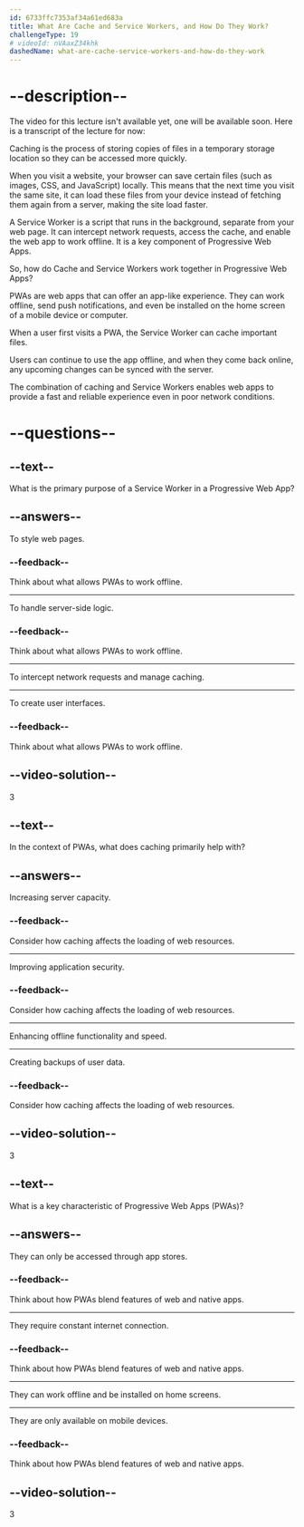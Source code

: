 ```yaml
---
id: 6733ffc7353af34a61ed683a
title: What Are Cache and Service Workers, and How Do They Work?
challengeType: 19
# videoId: nVAaxZ34khk
dashedName: what-are-cache-service-workers-and-how-do-they-work
---
```


# --description--

The video for this lecture isn't available yet, one will be available soon. Here is a transcript of the lecture for now:

Caching is the process of storing copies of files in a temporary storage location so they can be accessed more quickly. 

When you visit a website, your browser can save certain files (such as images, CSS, and JavaScript) locally. This means that the next time you visit the same site, it can load these files from your device instead of fetching them again from a server, making the site load faster.

A Service Worker is a script that runs in the background, separate from your web page. It can intercept network requests, access the cache, and enable the web app to work offline. It is a key component of Progressive Web Apps.

So, how do Cache and Service Workers work together in Progressive Web Apps?

PWAs are web apps that can offer an app-like experience. They can work offline, send push notifications, and even be installed on the home screen of a mobile device or computer.

When a user first visits a PWA, the Service Worker can cache important files. 

Users can continue to use the app offline, and when they come back online, any upcoming changes can be synced with the server.

The combination of caching and Service Workers enables web apps to provide a fast and reliable experience even in poor network conditions.

# --questions--

## --text--

What is the primary purpose of a Service Worker in a Progressive Web App?

## --answers--

To style web pages.

### --feedback--

Think about what allows PWAs to work offline.

---

To handle server-side logic.

### --feedback--

Think about what allows PWAs to work offline.

---

To intercept network requests and manage caching.

---

To create user interfaces.

### --feedback--

Think about what allows PWAs to work offline.

## --video-solution--

3

## --text--

In the context of PWAs, what does caching primarily help with?

## --answers--

Increasing server capacity.

### --feedback--

Consider how caching affects the loading of web resources.

---

Improving application security.

### --feedback--

Consider how caching affects the loading of web resources.

---

Enhancing offline functionality and speed.

---

Creating backups of user data.

### --feedback--

Consider how caching affects the loading of web resources.

## --video-solution--

3

## --text--

What is a key characteristic of Progressive Web Apps (PWAs)?

## --answers--

They can only be accessed through app stores.

### --feedback--

Think about how PWAs blend features of web and native apps.

---

They require constant internet connection.

### --feedback--

Think about how PWAs blend features of web and native apps.

---

They can work offline and be installed on home screens.

---

They are only available on mobile devices.

### --feedback--

Think about how PWAs blend features of web and native apps.

## --video-solution--

3
